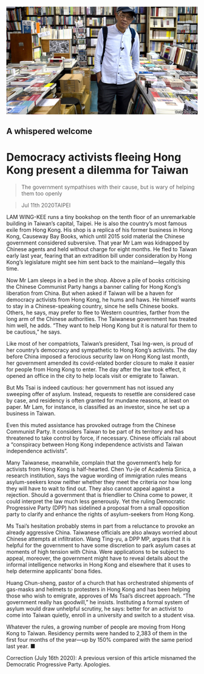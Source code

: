 ![](./images/20200711_ASP006.jpg)

## A whispered welcome

# Democracy activists fleeing Hong Kong present a dilemma for Taiwan

> The government sympathises with their cause, but is wary of helping them too openly

> Jul 11th 2020TAIPEI

LAM WING-KEE runs a tiny bookshop on the tenth floor of an unremarkable building in Taiwan’s capital, Taipei. He is also the country’s most famous exile from Hong Kong. His shop is a replica of his former business in Hong Kong, Causeway Bay Books, which until 2015 sold material the Chinese government considered subversive. That year Mr Lam was kidnapped by Chinese agents and held without charge for eight months. He fled to Taiwan early last year, fearing that an extradition bill under consideration by Hong Kong’s legislature might see him sent back to the mainland—legally this time.

Now Mr Lam sleeps in a bed in the shop. Above a pile of books criticising the Chinese Communist Party hangs a banner calling for Hong Kong’s liberation from China. But when asked if Taiwan will be a haven for democracy activists from Hong Kong, he hums and haws. He himself wants to stay in a Chinese-speaking country, since he sells Chinese books. Others, he says, may prefer to flee to Western countries, farther from the long arm of the Chinese authorities. The Taiwanese government has treated him well, he adds. “They want to help Hong Kong but it is natural for them to be cautious,” he says.

Like most of her compatriots, Taiwan’s president, Tsai Ing-wen, is proud of her country’s democracy and sympathetic to Hong Kong’s activists. The day before China imposed a ferocious security law on Hong Kong last month, her government amended its covid-related border closure to make it easier for people from Hong Kong to enter. The day after the law took effect, it opened an office in the city to help locals visit or emigrate to Taiwan.

But Ms Tsai is indeed cautious: her government has not issued any sweeping offer of asylum. Instead, requests to resettle are considered case by case, and residency is often granted for mundane reasons, at least on paper. Mr Lam, for instance, is classified as an investor, since he set up a business in Taiwan.

Even this muted assistance has provoked outrage from the Chinese Communist Party. It considers Taiwan to be part of its territory and has threatened to take control by force, if necessary. Chinese officials rail about a “conspiracy between Hong Kong independence activists and Taiwan independence activists”.

Many Taiwanese, meanwhile, complain that the government’s help for activists from Hong Kong is half-hearted. Chen Yu-jie of Academia Sinica, a research institution, says the vague wording of immigration rules means asylum-seekers know neither whether they meet the criteria nor how long they will have to wait to find out. They also cannot appeal against a rejection. Should a government that is friendlier to China come to power, it could interpret the law much less generously. Yet the ruling Democratic Progressive Party (DPP) has sidelined a proposal from a small opposition party to clarify and enhance the rights of asylum-seekers from Hong Kong.

Ms Tsai’s hesitation probably stems in part from a reluctance to provoke an already aggressive China. Taiwanese officials are also always worried about Chinese attempts at infiltration. Wang Ting-yu, a DPP MP, argues that it is helpful for the government to have some discretion to park asylum cases at moments of high tension with China. Were applications to be subject to appeal, moreover, the government might have to reveal details about the informal intelligence networks in Hong Kong and elsewhere that it uses to help determine applicants’ bona fides.

Huang Chun-sheng, pastor of a church that has orchestrated shipments of gas-masks and helmets to protesters in Hong Kong and has been helping those who wish to emigrate, approves of Ms Tsai’s discreet approach. “The government really has goodwill,” he insists. Instituting a formal system of asylum would draw unhelpful scrutiny, he says: better for an activist to come into Taiwan quietly, enroll in a university and switch to a student visa. 

Whatever the rules, a growing number of people are moving from Hong Kong to Taiwan. Residency permits were handed to 2,383 of them in the first four months of the year—up by 150% compared with the same period last year. ■

Correction (July 16th 2020): A previous version of this article misnamed the Democratic Progressive Party. Apologies.